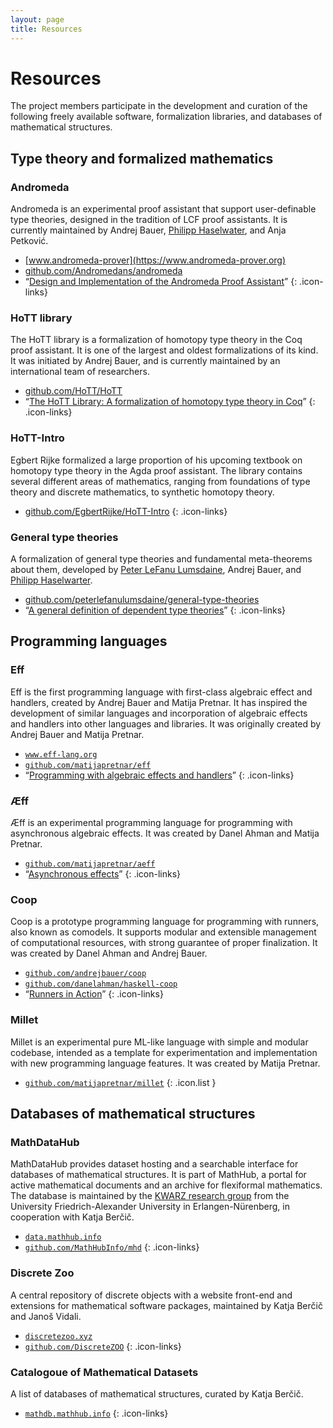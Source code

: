 ```yaml
---
layout: page
title: Resources
---
```


# Resources

The project members participate in the development and curation of the following freely available software,
formalization libraries, and databases of mathematical structures.

## Type theory and formalized mathematics

### Andromeda

Andromeda is an experimental proof assistant that support user-definable type theories, designed in the tradition of LCF proof assistants. It is currently maintained by Andrej Bauer, [Philipp Haselwater](https://haselwarter.org), and Anja Petković.

* <i class="fas fa-home"></i> [www.andromeda-prover](https://www.andromeda-prover.org)
* <i class="fab fa-github"></i> [github.com/Andromedans/andromeda](https://github.com/Andromedans/andromeda)
* <i class="fas fa-sm fa-scroll"></i> “[Design and Implementation of the Andromeda Proof Assistant](https://arxiv.org/abs/1802.06217v1)”
{: .icon-links}

### HoTT library

The HoTT library is a formalization of homotopy type theory in the Coq proof assistant. It is one of the largest and oldest formalizations of its kind. It was initiated by Andrej Bauer, and is currently maintained by an international team of researchers.

* <i class="fab fa-github"></i> [github.com/HoTT/HoTT](https://github.com/HoTT/HoTT)
* <i class="fas fa-sm fa-scroll"></i> “[The HoTT Library: A formalization of homotopy type theory in Coq](https://arxiv.org/abs/1610.04591)”
{: .icon-links}


### HoTT-Intro

Egbert Rijke formalized a large proportion of his upcoming textbook on homotopy type theory in the Agda proof assistant.
The library contains several different areas of mathematics, ranging from foundations of type theory and discrete
mathematics, to synthetic homotopy theory.

* <i class="fab fa-github"></i> [github.com/EgbertRijke/HoTT-Intro](https://github.com/EgbertRijke/HoTT-Intro)
{: .icon-links}

### General type theories

A formalization of general type theories and fundamental meta-theorems about them, developed by [Peter LeFanu Lumsdaine](http://peterlefanulumsdaine.com), Andrej Bauer, and [Philipp Haselwarter](https://haselwarter.org).

* <i class="fab fa-github"></i> [github.com/peterlefanulumsdaine/general-type-theories](https://github.com/peterlefanulumsdaine/general-type-theories)
* <i class="fas fa-sm fa-scroll"></i> “[A general definition of dependent type theories](https://arxiv.org/abs/2009.05539)”
{: .icon-links}


## Programming languages

### Eff

Eff is the first programming language with first-class algebraic effect and handlers, created by Andrej Bauer and Matija Pretnar. It has inspired the development of similar languages and incorporation of algebraic effects and handlers into other languages and libraries. It was originally created by Andrej Bauer and Matija Pretnar.

* <i class="fas fa-home"></i> [`www.eff-lang.org`](https://www.eff-lang.org)<br>
* <i class="fab fa-github"></i> [`github.com/matijapretnar/eff`](https://github.com/matijapretnar/eff)<br>
* <i class="fas fa-sm fa-scroll"></i> “[Programming with algebraic effects and handlers](https://doi.org/10.1016/j.jlamp.2014.02.001)”
{: .icon-links}


### Æff

Æff is an experimental programming language for programming with asynchronous algebraic effects. It was created by Danel Ahman and Matija Pretnar.

* <i class="fab fa-github"></i> [`github.com/matijapretnar/aeff`](https://github.com/matijapretnar/aeff)
* <i class="fas fa-sm fa-scroll"></i> “[Asynchronous effects](https://doi.org/10.1145/3434305)”
{: .icon-links}

### Coop

Coop is a prototype programming language for programming with runners, also known as comodels. It supports modular and extensible management of computational resources, with strong guarantee of proper finalization. It was created by Danel Ahman and Andrej Bauer.

* <i class="fab fa-github"></i> [`github.com/andrejbauer/coop`](https://github.com/andrejbauer/coop)
* <i class="fab fa-github"></i> [`github.com/danelahman/haskell-coop`](https://github.com/danelahman/haskell-coop)
* <i class="fas fa-sm fa-scroll"></i> “[Runners in Action](https://doi.org/10.1007/978-3-030-44914-8_2)”
{: .icon-links}

### Millet

Millet is an experimental pure ML-like language with simple and modular codebase, intended as a template for experimentation and implementation with new programming language features. It was created by Matija Pretnar.

* <i class="fab fa-github"></i> [`github.com/matijapretnar/millet`](https://github.com/matijapretnar/millet)
{: .icon.list }



## Databases of mathematical structures

### MathDataHub

MathDataHub provides dataset hosting and a searchable interface for databases of mathematical structures. It is part of MathHub, a portal  for active mathematical documents and an archive for flexiformal mathematics. The database is maintained by the [KWARZ research group](https://kwarc.info) from the University Friedrich-Alexander University in Erlangen-Nürenberg, in cooperation with Katja Berčič.

* <i class="fas fa-home"></i> [`data.mathhub.info`](https://data.mathhub.info)
* <i class="fab fa-github"></i> [`github.com/MathHubInfo/mhd`](https://github.com/MathHubInfo/mhd)
{: .icon-links}

### Discrete Zoo

A central repository of discrete objects with a website front-end and extensions for mathematical software packages, maintained by Katja Berčič and Janoš Vidali.

* <i class="fas fa-home"></i> [`discretezoo.xyz`](https://discretezoo.xyz)
* <i class="fab fa-github"></i> [`github.com/DiscreteZOO`](https://github.com/DiscreteZOO)
{: .icon-links}

### Catalogoue of Mathematical Datasets

A list of databases of mathematical structures, curated by Katja Berčič.

* <i class="fas fa-home"></i> [`mathdb.mathhub.info`](https://mathdb.mathhub.info)
{: .icon-links}
